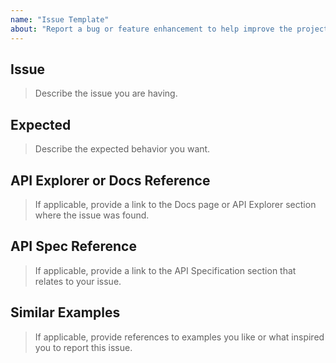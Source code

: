 ```yaml
---
name: "Issue Template"
about: "Report a bug or feature enhancement to help improve the project"
---
```


## Issue

> Describe the issue you are having.

## Expected

> Describe the expected behavior you want.

## API Explorer or Docs Reference

> If applicable, provide a link to the Docs page or API Explorer section where the issue was found.


## API Spec Reference

> If applicable, provide a link to the API Specification section that relates to your issue.

## Similar Examples

> If applicable, provide references to examples you like or what inspired you to report this issue.



